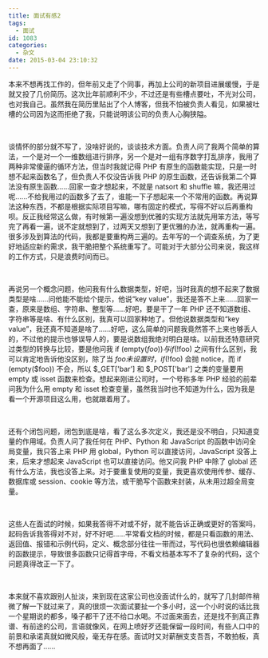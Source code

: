 ```yaml
---
title: 面试有感2
tags:
  - 面试
id: 1083
categories:
  - 杂文
date: 2015-03-04 23:10:32
---
```


本来不想再找工作的，但年前又走了个同事，再加上公司的新项目进展缓慢，于是就又投了几份简历。这次比年前顺利不少，不过还是有些槽点要吐，不光对公司，也对我自己。虽然我在简历里贴出了个人博客，但我不怕被负责人看见，如果被吐槽的公司因为这而拒绝了我，只能说明该公司的负责人心胸狭隘。

&nbsp;

谈情怀的部分就不写了，没啥好说的，谈谈技术方面。负责人问了我两个简单的算法，一个是对一个一维数组进行排序，另一个是对一组有序数字打乱排序，我用了两种非常傻逼的循环方法，但当时我就记得 PHP 有原生的函数能实现，只是一时想不起来函数名了，但负责人不仅没告诉我 PHP 的原生函数，还告诉我第二个算法没有原生函数……回家一查才想起来，不就是 natsort 和 shuffle 嘛，我还用过呢……不给我用过的函数多了去了，谁能一下子想起来一个不常用的函数。再说算法这种东西，不都是根据实际项目写嘛，哪有固定的模式，写得不好以后再重构呗。反正我经常这么做，有时候第一遍没想到优雅的实现方法就先用笨方法，等写完了再看一遍，说不定就想到了，过两天又想到了更优雅的办法，就再重构一遍。很多涉及到算法的代码，我都是要重构两三遍的。去年写的一个调查系统，为了更好地适应新的需求，我干脆把整个系统重写了。可能对于大部分公司来说，我这样的工作方式，只是浪费时间而已。

&nbsp;

再说另一个概念问题，他问我有什么数据类型，好吧，当时我真的想不起来了数据类型是啥……问他能不能给个提示，他说“key value”，我还是答不上来……回家一查，原来是数组、字符串、整型等……好吧，要是干了一年 PHP 还不知道数组、字符串等是啥、有什么区别，我真可以回家种地了。但他说数据类型和“key value”，我还真不知道是啥了……好吧，这么简单的问题我竟然答不上来也够丢人的，不过他的提示也够误导人的，要是说数组我绝对明白是啥。以前我还特意研究过类型的转换与比较，要是他问我 if (empty($foo)) 与 if (!$foo) 之间有什么区别，我可以肯定地告诉他没区别，除了当 $foo 未设置时，if (!$foo) 会抛 notice，而 if (empty($foo)) 不会，所以 $_GET['bar'] 和 $_POST['bar'] 之类的变量要用 empty 或 isset 函数来检查。想起来刚进公司时，一个号称多年 PHP 经验的前辈问我为什么用 empty 和 isset 检查变量，虽然我当时也不知道为什么，因为我是看一个开源项目这么用，也就跟着用了。

&nbsp;

还有个闭包问题，闭包到底是啥，看了这么多次定义，我还是没不明白，只知道变量的作用域。负责人问了我任何在 PHP、Python 和 JavaScript 的函数中访问全局变量，我只答上来 PHP 用 global，Python 可以直接访问，JavaScript 没答上来，后来才想起来 JavaScript 也可以直接访问。他又问我 PHP 中除了 global 还有什么方法，我也没答上来。对于要重复使用的变量，我更喜欢使用传参、缓存、数据库或 session、cookie 等方法，或干脆写个函数来封装，从未用过超全局变量。

&nbsp;

这些人在面试的时候，如果我答得不对或不好，就不能告诉正确或更好的答案吗，起码告诉我答得对不对，好不好吧……平常看文档的时候，都是只看函数的用法、返回值、报错和示例代码，定义、概念部分往往一带而过，写代码也很依赖编辑器的函数提示，导致很多函数只记得首字母，不看文档基本写不了复杂的代码，这个问题真得改正一下了。

&nbsp;

本来就不喜欢跟别人扯淡，来到现在这家公司也没面试什么的，就写了几封邮件稍微了解一下就过来了，真的很烦一次面试要扯一个多小时，这一个小时说的话比我一个星期说的都多，嗓子都干了还不给口水喝。不过面来面去，还是找不到真正靠谱、有前途的公司，言语就像风，在网上喷好歹还能保留一段时间，有些人口中的前景和承诺真就如微风般，毫无存在感。面试时又对薪酬支支吾吾，不敢拍板，真不想再面了……